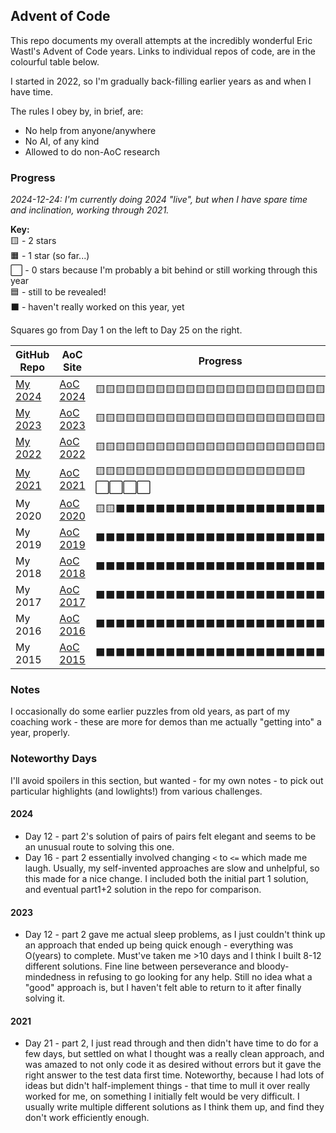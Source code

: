 ## Advent of Code

This repo documents my overall attempts at the incredibly wonderful Eric Wastl's
Advent of Code years. Links to individual repos of code, are in the colourful
table below.

I started in 2022, so I'm gradually back-filling earlier years as and when I
have time.

The rules I obey by, in brief, are:

* No help from anyone/anywhere
* No AI, of any kind
* Allowed to do non-AoC research

### Progress

_2024-12-24: I'm currently doing 2024 "live", but when I have spare time and
inclination, working through 2021._

**Key:**  
🟨 - 2 stars  
🟧 - 1 star (so far...)  
⬜ - 0 stars because I'm probably a bit behind or still working through this year  
🟦 - still to be revealed!  
⬛ - haven't really worked on this year, yet

Squares go from Day 1 on the left to Day 25 on the right.

| GitHub Repo | AoC Site | Progress | Stars |
|----|----|----|----|
| [My 2024](https://github.com/PaulNGilson/AoC_2024) | [AoC 2024](https://adventofcode.com/2024) |🟨🟨🟨🟨🟨🟨🟨🟨🟨🟨🟨🟨🟨🟨🟨🟨🟨🟨🟨🟨🟨🟨🟨🟨🟦 | 48 |
| [My 2023](https://github.com/PaulNGilson/AoC_2023) | [AoC 2023](https://adventofcode.com/2023) | 🟨🟨🟨🟨🟨🟨🟨🟨🟨🟨🟨🟨🟨🟨🟨🟨🟨🟨🟨🟨🟨🟨🟨🟨🟨 | <text style="color:#FFBB00">50</text> |
| [My 2022](https://github.com/PaulNGilson/AoC_2022) | [AoC 2022](https://adventofcode.com/2022) | 🟨🟨🟨🟨🟨🟨🟨🟨🟨🟨🟨🟨🟨🟨🟨🟨🟨🟨🟨🟨🟨🟨🟨🟨🟨 | <text style="color:#FFBB00">50</text> |
| [My 2021](https://github.com/PaulNGilson/AoC_2021) | [AoC 2021](https://adventofcode.com/2021) | 🟨🟨🟨🟨🟨🟨🟨🟨🟨🟨🟨🟨🟨🟨🟨🟨🟨🟨🟨🟨🟨⬜⬜⬜⬜ | 42 |
| My 2020 | [AoC 2020](https://adventofcode.com/2020) | 🟨🟨⬛⬛⬛⬛⬛⬛⬛⬛⬛⬛⬛⬛⬛⬛⬛⬛⬛⬛⬛⬛⬛⬛⬛ | 4 |
| My 2019 | [AoC 2019](https://adventofcode.com/2019) | ⬛⬛⬛⬛⬛⬛⬛⬛⬛⬛⬛⬛⬛⬛⬛⬛⬛⬛⬛⬛⬛⬛⬛⬛⬛ |  |
| My 2018 | [AoC 2018](https://adventofcode.com/2018) | ⬛⬛⬛⬛⬛⬛⬛⬛⬛⬛⬛⬛⬛⬛⬛⬛⬛⬛⬛⬛⬛⬛⬛⬛⬛ |  |
| My 2017 | [AoC 2017](https://adventofcode.com/2017) | ⬛⬛⬛⬛⬛⬛⬛⬛⬛⬛⬛⬛⬛⬛⬛⬛⬛⬛⬛⬛⬛⬛⬛⬛⬛ |  |
| My 2016 | [AoC 2016](https://adventofcode.com/2016) | ⬛⬛⬛⬛⬛⬛⬛⬛⬛⬛⬛⬛⬛⬛⬛⬛⬛⬛⬛⬛⬛⬛⬛⬛⬛ |  |
| My 2015 | [AoC 2015](https://adventofcode.com/2015) | ⬛⬛⬛⬛⬛⬛⬛⬛⬛⬛⬛⬛⬛⬛⬛⬛⬛⬛⬛⬛⬛⬛⬛⬛⬛ |  |

### Notes

I occasionally do some earlier puzzles from old years, as part of my coaching
work - these are more for demos than me actually "getting into" a year,
properly.

### Noteworthy Days

I'll avoid spoilers in this section, but wanted - for my own notes - to pick out
particular highlights (and lowlights!) from various challenges.

#### 2024

* Day 12 - part 2's solution of pairs of pairs felt elegant and seems to be an
  unusual route to solving this one.
* Day 16 - part 2 essentially involved changing `<` to `<=` which made me laugh.
  Usually, my self-invented approaches are slow and unhelpful, so this made for
  a nice change. I included both the initial part 1 solution, and eventual
  part1+2 solution in the repo for comparison.

#### 2023

* Day 12 - part 2 gave me actual sleep problems, as I just couldn't think up an
  approach that ended up being quick enough - everything was O(years) to
  complete. Must've taken me >10 days and I think I built 8-12 different
  solutions. Fine line between perseverance and bloody-mindedness in refusing to
  go looking for any help. Still no idea what a "good" approach is, but I
  haven't felt able to return to it after finally solving it.

#### 2021

* Day 21 - part 2, I just read through and then didn't have time to do for a few
  days, but settled on what I thought was a really clean approach, and was
  amazed to not only code it as desired without errors but it gave the right
  answer to the test data first time. Noteworthy, because I had lots of ideas
  but didn't half-implement things - that time to mull it over really worked for
  me, on something I initially felt would be very difficult. I usually write
  multiple different solutions as I think them up, and find they don't work
  efficiently enough.
